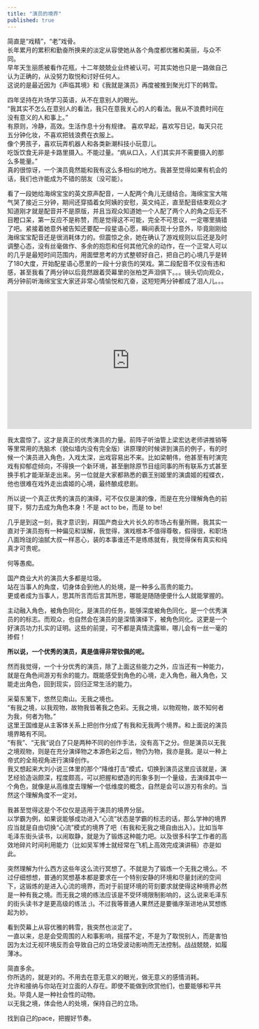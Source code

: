 ```yaml
---
title: "演员的境界"
published: true
---
```


简直是“戏精”，“老”戏骨。  
长年累月的累积和勤奋所换来的淡定从容使她从各个角度都优雅和美丽，与众不同。  
早年天生丽质被看作花瓶，十二年兢兢业业终被认可。可其实她也只是一路做自己认为正确的，从没努力取悦和讨好任何人。  
这说的是最近因为《声临其境》和《我就是演员》再度被推到聚光灯下的韩雪。  

四年坚持在片场学习英语，从不在意别人的眼光。  
“我其实不怎么在意别人的看法，我只在意我关心的人的看法。我从不浪费时间在没有意义的人和事上。”  
有原则，冷静，高效。生活作息十分有规律。 
喜欢早起，喜欢写日记，每天只花五分钟化妆，不喜欢把钱浪费在衣服上。   
像个男孩子，喜欢玩弄机器人和各类新潮科技小玩意儿。  
吃饭饮食无非是卡路里摄入。不能过量。“病从口入，人们其实并不需要摄入的那么多能量。”  
真的很惊讶，一个演员竟然能和我有这么多相似的地方。我甚至觉得如果有机会的话，我们也许能成为不错的朋友（没可能）。  

看了一段她给海绵宝宝的英文原声配音，一人配两个角儿无缝结合。海绵宝宝大喘气哭了接近三分钟，期间还穿插着女阿姨的安慰，英文纯正，直至配音结束观众才知道刚才就是配音并不是原版，并且当观众知道她一个人配了两个人的角之后无不目瞪口呆，第一反应不是称赞，而是觉得这不可能，完全不可思议，一定哪里搞错了吧。紧接着她意外被告知还要配一段星语心愿，瞬间表现十分意外，毕竟刚刚给海绵宝宝配音还是很消耗体力的。但震惊之余，她在确认了游戏规则以后还是及时调整心态，没有丝毫做作、多余的抱怨和任何其他冗余的动作，在一个正常人可以的几乎是最短时间范围内，用面壁思考的方式整顿好自己，把自己的心境几乎是转了180大度，开始配星语心愿里的一段十分哀伤的哭戏。第二段配音不仅没有违和感，甚至我看了两分钟以后竟然跟着荧幕里的张柏芝声泪俱下。。。镜头切向观众，两分钟前听海绵宝宝大家还非常心情愉悦和亢奋，这短短两分钟都成了泪人儿。。。 

<iframe width="560" height="315" src="https://www.youtube.com/embed/NGCH44IykKQ" frameborder="0" allow="accelerometer; autoplay; encrypted-media; gyroscope; picture-in-picture" allowfullscreen></iframe>

我太震惊了。这才是真正的优秀演员的力量。前阵子听油管上梁宏达老师讲推销等等里常用的洗脑术（貌似墙内没有完全版）讲原理的时候讲到演员的例子，有的时候一个演员进入角色，入戏太深，出戏容易出不来。比如梁朝伟，他甚至有时演完戏有抑郁症倾向，不得换一个新环境，甚至删除原节目组同事的所有联系方式甚至换手机才能渐渐走出来。另一位就是大家都熟悉的霸王别姬里的演虞姬的程蝶衣，他也很难在戏外走出虞姬的心境，最终酿成悲剧。 

所以说一个真正优秀的演员的演绎，可不仅仅是演的像，而是在充分理解角色的前提下，努力去成为角色本身！不是 act to be，而是 to be!  

几乎是到这一刻，我才意识到，拜国产商业大片长久的市场占有量所赐，我其实一直对于演员抱有一种偏见和误解，我觉得，演戏根本不值得尊敬，假得很，和职场八面玲珑的油腻大叔一样恶心，装的本事谁还不是练练就有，我觉得保有真实和纯真才可贵呢。  

何等愚痴。  

国产商业大片的演员大多都是垃圾。  
站在当事人的角度，切身体会到他人的处境，是一种多么高贵的能力。  
更或者成为当事人，思其所言而后言其所思，哪能是随随便便什么人就能掌握的。  

主动融入角色，被角色同化，是演员的任务，能够深度被角色同化，是一个优秀演员的的标志。而观众，也自然会在演员的是深情演绎下，被角色同化。这更是一个好演员功力扎实的证明。这些的前提，可不都是真情流露嘛，哪儿会有一丝一毫的掺假！  

<b>所以说，一个优秀的演员，真是值得非常钦佩的呢。</b>  
 
然而我觉得，一个十分优秀的演员，除了上面这些能力之外，应当还有一种能力，就是在角色间游刃有余的能力。既能感受到角色的心境，走入角色，融入角色，又能走出角色，回到现实，回归正常生活的能力。  

采菊东篱下，悠然见南山。无我之境也。  
“有我之境，以我观物，故物我皆著我之色彩。无我之境，以物观物，故不知何者为我，何者为物。”  
这里王国维是从主客体关系上把创作分成了有我和无我两个境界。和上面说的演员境界略有不同。   
“有我”、“无我”说白了只是两种不同的创作手法，没有高下之分。但是演员以无我之境观物，则是在充分演绎物之本源色彩之后，物仍为物，我亦是我。是以一种上帝式的全局视角进行演绎创作。  
我又想起来大刘小说三体里的那个“降维打击”模式，切换到演员这里应该就是，演艺经验造诣颇深，程度颇高，可以把握和塑造的形象多到一个量级，去演绎其中一个角色，就像是从高维度去理解一个低维度的概念，自然是会可以游刃有余的。当然这个理解角度不一定对。  

我甚至觉得这是个不仅仅是适用于演员的境界分层。  
以学霸为例，如果说能够成功进入“心流”状态是学霸的标志的话，那么学神的境界应当就是自由切换“心流”模式的境界了吧（有我和无我之境自由出入）。比如当年毛泽东街头读书，以闹取静，就是为了锻炼这种能力吧。以及很多科学工作者的高效地碎片时间利用能力（比如吴军博士就经常在飞机上高效完成演讲稿）亦是如此。  

突然理解为什么西方这些年这么流行冥想了。不就是为了锻炼一个无我之境么。不过仔细想想，普通的冥想基本都是要求在一个特别安静的环境和尽量封闭的空间下，这锻炼的是进入心流的境界，而对于前提环境的苛刻要求就使得这种境界必然是一种有我之境。而无我之境的练法应该是不受环境限制影响的，这么说来毛泽东的街头读书才是更高级的练法 ;)。不过我等普通人果然还是要循序渐进地从冥想练起为妙。  

看到荧幕上从容优雅的韩雪，我突然也淡定了。  
一直以来，总是会受周围的人和事影响，摇摆不定，不是为了取悦别人，而是害怕因为太过无视环境反而会导致自己的立场受波动影响而无法控制。战战兢兢，如履薄冰。  

简直多余。  
你所选的，就是对的。不用去在意无意义的眼光，做无意义的感情消耗。  
允许和接纳与你站在对立面的人存在。即使不能做到欣赏他们，也要能够和平共处。毕竟人是一种社会性的动物。  
以无我之境，体会他人的处境，保持自己的立场。  

找到自己的pace，把握好节奏。  
